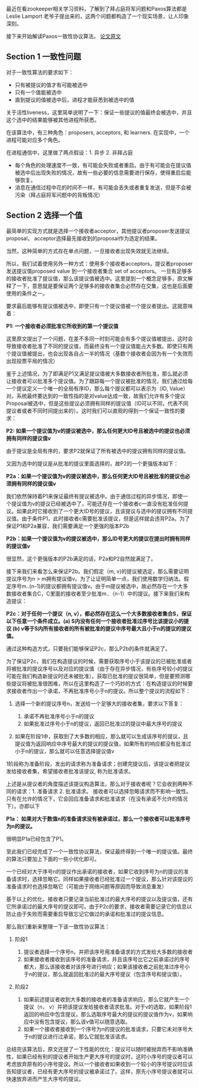 
最近在看zookeeper相关学习资料，了解到了拜占庭将军问题和Paxos算法都是Leslie Lamport 老爷子提出来的，这两个问题都构造了一个现实场景，让人印象深刻。

接下来开始解读Paxos一致性协议算法。
[论文原文](https://www.microsoft.com/en-us/research/publication/paxos-made-simple/)

## Section 1 一致性问题

对于一致性算法的要求如下：

* 只有被提议的值才有可能被选中
* 只有一个值能被选中
* 直到提议的值被选中后，进程才能获悉到被选中的值

关于活性liveness，这里简单说明了一下：保证一些提议的值最终会被选中，并且这个选中的结果能够被其他进程所获悉。

在该算法中，有三种角色：proposers, acceptors, 和 learners. 在实现中，一个进程可能对应多个角色。

在进程通信中，这里做了两点假设：1. 异步 2. 非拜占庭

* 每个角色的处理速度不一致，有可能会失败或者重启。由于有可能会在提议值被选中后出现失败的情况，故有一些必要的信息需要进行保存，使得重启后能够恢复。
* 消息在通信过程中花的时间不一样，有可能会丢失或者重复发送，但是不会被污染（拜占庭将军问题中的背叛情况）

## Section 2 选择一个值

最简单的实现方式就是选择一个接收者acceptor，其他提议者proposer发送提议proposal， acceptor选择最先接收到的proposal作为选定的结果。

当然，这种简单的方式存在单点问题，一旦接收者出现失效就无法继续。

所以，我们试着使用另外一种方式：使用多个接收者acceptors，提议者proposer发送提议值proposed value 到一个接收者集合 set of acceptors。 一旦有足够多的接收者批准了提议值，那么该提议值被选中。这里提到一个概念足够多，原文解释了一下，意思就是要保证两个足够多的接收者集合必然存在交集，这也是后面要使用的条件之一。

要求最后能够有提议值被选中，即使只有一个提议值被一个提议者提出。这就意味着：

**P1: 一个接收者必须批准它所收到的第一个提议值**

这里原文提出了一个问题，在差不多同一时刻可能会有多个提议值被提出，这时会导致接收者批准了不同的提议值，而最终没有一个提议值能占大多数。即使只有两个提议值被提出，也会出现各自占一半的情况（基数个接收者会因为有一个失效而出现投票平局的情况）

鉴于上述情况，为了即满足P1又满足提议值被大多数接收者所批准，那么就必须让接收者可以批准多个提议值。为了跟踪每一个提议被批准的情况，我们通过给每一个提议定义一个唯一的全局有序ID，那么每个提议都可以表示为（ID, Value）对。系统最终要达到的一致性指的是对value达成一致，故我们允许有多个提议Proposal被选中，但是这些提议必须拥有同样的提议值（ID可以不同，代表不同提议者或者不同时间提出来的）。这时我们可以直观的得到一个保证一致性的要求：

**P2: 如果一个提议值为v的提议被选中，那么任何更大ID号且被选中的提议也必须拥有同样的提议值v**

由于提议是全局有序的，要求P2就保证了所有被选中的提议拥有同样的提议值。

又因为选中的提议是从批准的提议里面选择的，故P2的一个更强版本如下：

**P2a：如果一个提议值为v的提议被选中，那么任何更大ID号且被批准的提议也必须拥有同样的提议值v**

我们依然保持着P1来保证最终有提议被选中。由于通信过程的异步情况，即使一个提议值为v的提议已经被选中了，可能还存在一个接收者c一直没有批准任何提议。如果此时它接收到了一个更大ID号的提议，且该提议与选中的提议拥有不同提议值。由于条件P1，此时接收者c需要批准该提议，但是这样就会违背P2a。为了保证P1和P2a兼容，我们需要满足一个更强的版本P2b

**P2b：如果一个提议值为v的提议被选中，那么ID号更大的提议在提出时拥有同样的提议值v**

很显然，这个更强版本的P2b满足的话，P2a和P2自然就满足了。

接下来我们来看怎么来保证P2b。我们假定（m, v)的提议被选定，那么需要证明提议序号为n > m拥有提议值v。为了让证明简单一点，我们使用数学归纳法。假定序号m..(n-1)的提议都拥有提议值v。由于m提议被选中，故必然存在一个大多数接收者集合C，C里面的接收者至少批准m..（n-1）中的提议。接下来我们来构造提议：

**P2c：对于任何一个提议（n, v），都必然存在这么一个大多数接收者集合S，保证以下任意一个条件成立。(a) S内没有任何一个接收者批准过序号比该提议小的提议  (b) v等于S内所有接收者的所有被批准的提议中序号最大且小于n的提议的提议值。**

通过这种构造方式，只要我们能够保证P2c，那么P2b的条件就满足了。

为了保证P2c，我们在构造提议的时候，需要获取序号小于该提议的已被批准或者将被批准的提议序号以及对应的提议值（由于存在异步情况，有些序号较小的提议可能在我们构造新提议时还未被批准）。获取已批准的提议很简单，但是要预测哪些提议将被批准很困难，所以在这里构造了一个巧妙的方式：在构造提议的时候要求接收者作出一个承诺，不再批准序号小于n的提议。所以整个提议的流程如下：

1. 选择一个新的提议序号n，发送给一个足够大的接收者集，要求以下答复：
    1. 承诺不再批准序号小于n的提议
    2. 如果批准过序号小于n的提议，返回已批准过的提议中最大序号的提议

2. 如果在阶段1中，获取到了大多数的相应，那么就可以生成该序号的提议，且提议值为返回响应中序号最大的提议的提议值，如果所有的响应都没有批准过小于n的提议，那么就可以任意选择提议值v

1阶段称为准备阶段，发出的请求称为准备请求；创建完提议后，该提议者把提议发给接收者集，希望接收者批准该提议, 称为批准请求。

上述是从提议者的角度描述该提议构造算法，那么对于接收者呢？它会收到两种不同的请求：1. 准备请求 2. 批准请求。 接收者可以选择忽略请求而不影响一致性。只有在允许的情况下，它会回应准备请求和批准请求（在没有承诺不允许的情况下）。亦即以下

**P1a： 如果对大于数值n的准备请求没有被承诺过，那么一个接收者可以批准序号为n的提议。**

很明显P1a已经包含了P1。

至此我们已经完成了一个一致性协议算法，保证最终得到一个唯一的提议值。最终的算法只要加上下面的一些小优化即可。

一个已经对大于序号n的提议作出承诺的接收者，如果它收到序号为n的提议的准备请求时，选择忽略它。同样如果接收者已经批准过一个提议，那么针对该提议的准备请求时也选择忽略它（可能由于网络问题等原因而导致消息重发）

基于以上的优化，接收者只要记录当前批准过的最大序号的提议以及提议值，还有它所承诺过的最大序号的提议即可。由于P2c的要求，接收者需要记录它的信息以防止由于失败而需要重启导致忘记它做过的承诺和批准过的提议信息。

那么我们重新来整理一下该一致性协议算法：

1. 阶段1
    1. 提议者选择一个序号n，并把该序号用准备请求的方式发给大多数的接收者
    2. 如果接收者接收到该序号的准备请求，并且该序号比它之前承诺过的序号都大，那么该接收者对该序号进行响应；如果该接收者之前批准过序号小于n的提议，那么就返回批准过的最大序号提议（包含序号和提议值）。

2. 阶段2
    1. 如果前述提议者收到大多数的接收者的准备请求响应，那么它就产生一个提议（n， v）并把该提议发给接收者请求批准。对于v的选取，如果阶段1返回的响应中包含提议，那么选取序号最大的提议的提议值作为v，如果响应中没有包含提议，那么该v值可以随意选取。
    2. 如果一个接收者接收到一个序号为n的提议的批准请求，只要它未对序号大于n的提议进行过承诺，那么它就批准该请求。

总结完该算法后，原文还提了一下性能的优化：提议可以随时被抛弃而不影响准确性，如果已经有别的提议者开始生产更大序号的提议时，这时小序号的提议者可以考虑放弃原有的小序号提议。所以一个接收者如果收到一个较小的序号提议时应该告知提议者，已经有更大序号的提议被承诺过了。这样，原先小序号提议者就可以快速放弃进而产生大序号的提议。
